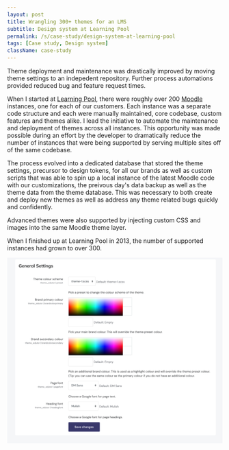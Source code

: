 ```yaml
---
layout: post
title: Wrangling 300+ themes for an LMS
subtitle: Design system at Learning Pool
permalink: /s/case-study/design-system-at-learning-pool
tags: [Case study, Design system]
className: case-study
---
```


Theme deployment and maintenance was drastically improved by moving theme settings to an indepedent repository. Further process automations provided reduced bug and feature request times.

When I started at [Learning Pool](https://learningpool.com), there were roughly over 200 [Moodle](https://moodle.org/) instances, one for each of our customers. Each instance was a separate code structure and each were manually maintained, core codebase, custom features and themes alike. I lead the initiative to automate the maintenance and deployment of themes across all instances. This opportunity was made possible during an effort by the developer to dramatically reduce the number of instances that were being supported by serving multiple sites off of the same codebase.

The process evolved into a dedicated database that stored the theme settings, precursor to design tokens, for all our brands as well as custom scripts that was able to spin up a local instance of the latest Moodle code with our customizations, the preivous day's data backup as well as the theme data from the theme database. This was necessary to both create and deploy new themes as well as address any theme related bugs quickly and confidently.

Advanced themes were also supported by injecting custom CSS and images into the same Moodle theme layer.

When I finished up at Learning Pool in 2013, the number of supported instances had grown to over 300.

![Moodle themes settings page](/assets/case-study/moodle-theme-settings-general.png)